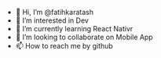 - 👋 Hi, I’m @fatihkaratash
- 👀 I’m interested in Dev
- 🌱 I’m currently learning React Nativr
- 💞️ I’m looking to collaborate on Mobile App
- 📫 How to reach me by github

<!---
fatihkaratash/fatihkaratash is a ✨ special ✨ repository because its `README.md` (this file) appears on your GitHub profile.
You can click the Preview link to take a look at your changes.
--->
